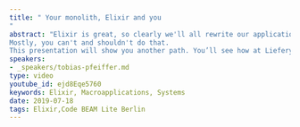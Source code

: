 ```yaml
---
title: " Your monolith, Elixir and you
"
abstract: "Elixir is great, so clearly we'll all rewrite our applications in Elixir.
Mostly, you can't and shouldn't do that.
This presentation will show you another path. You’ll see how at Liefery, Tobias and his team have started with small steps instead of rewriting everything. This allowed them to reap the benefits earlier and get comfortable before getting deeper into it."
speakers:
- _speakers/tobias-pfeiffer.md
type: video
youtube_id: ejd8Eqe5760
keywords: Elixir, Macroapplications, Systems
date: 2019-07-18
tags: Elixir,Code BEAM Lite Berlin
---
```

